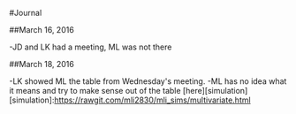 #Journal

##March 16, 2016

-JD and LK had a meeting, ML was not there 

##March 18, 2016

-LK showed ML the table from Wednesday's meeting.
-ML has no idea what it means and try to make sense out of the table [here][simulation]
[simulation]:https://rawgit.com/mli2830/mli_sims/multivariate.html 